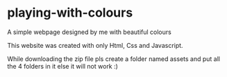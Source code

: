 # playing-with-colours
A simple webpage designed by me with beautiful colours

This website was created with only Html, Css and Javascript.


While downloading the zip file pls create a folder named assets and put all the 4 folders in it else it will not work :)
